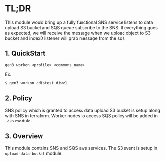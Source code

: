 # TL;DR

This module would bring up a fully functional SNS service listens to data upload S3 bucket and SQS queue subscribe to the SNS.
If everything goes as expected, we will receive the message when we upload object to S3 bucket and indexD listener will grab message from the sqs.


## 1. QuickStart

```
gen3 workon <profile> <commons_name>
```

Ex.
```
$ gen3 workon cdistest diwv1
```

## 2. Policy

SNS policy which is granted to access data upload S3 bucket is setup along with SNS in terraform.
Worker nodes to access SQS policy will be added in `_eks` module.

## 3. Overview

This module contains SNS and SQS aws services.
The S3 event is setup in `upload-data-bucket` module.
